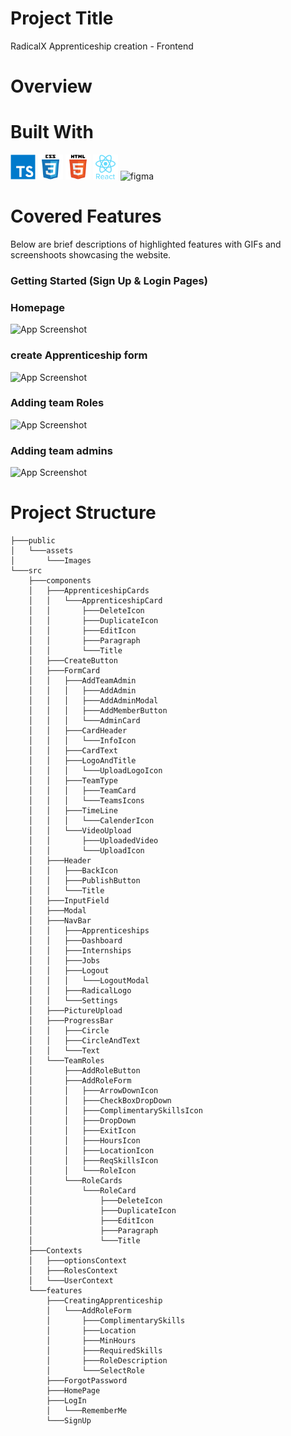 
# Project Title

RadicalX Apprenticeship creation - Frontend

# Overview

# Built With
<img src="https://raw.githubusercontent.com/devicons/devicon/master/icons/typescript/typescript-original.svg" alt="typescript" width="40" height="40"/>
<img src="https://raw.githubusercontent.com/devicons/devicon/master/icons/css3/css3-original-wordmark.svg" alt="css3" width="40" height="40"/> 
<img src="https://raw.githubusercontent.com/devicons/devicon/master/icons/html5/html5-original-wordmark.svg" alt="html5" width="40" height="40"/> 
<img src="https://raw.githubusercontent.com/devicons/devicon/master/icons/react/react-original-wordmark.svg" alt="react" width="40" height="40"/> 
<img src="https://www.vectorlogo.zone/logos/figma/figma-icon.svg" alt="figma" width="40" height="40"/>

# Covered Features
Below are brief descriptions of highlighted features with GIFs and screenshoots showcasing the website.

### Getting Started (Sign Up & Login Pages)


### Homepage
![App Screenshot](https://via.placeholder.com/468x300?text=App+Screenshot+Here)

### create Apprenticeship form
![App Screenshot](https://via.placeholder.com/468x300?text=App+Screenshot+Here)
### Adding team Roles 
![App Screenshot](https://via.placeholder.com/468x300?text=App+Screenshot+Here)
### Adding team admins
![App Screenshot](https://via.placeholder.com/468x300?text=App+Screenshot+Here)

# Project Structure
```
├───public
│   └───assets
│       └───Images
└───src
    ├───components
    │   ├───ApprenticeshipCards
    │   │   └───ApprenticeshipCard
    │   │       ├───DeleteIcon
    │   │       ├───DuplicateIcon
    │   │       ├───EditIcon
    │   │       ├───Paragraph
    │   │       └───Title
    │   ├───CreateButton
    │   ├───FormCard
    │   │   ├───AddTeamAdmin
    │   │   │   ├───AddAdmin
    │   │   │   ├───AddAdminModal
    │   │   │   ├───AddMemberButton
    │   │   │   └───AdminCard
    │   │   ├───CardHeader
    │   │   │   └───InfoIcon
    │   │   ├───CardText
    │   │   ├───LogoAndTitle
    │   │   │   └───UploadLogoIcon
    │   │   ├───TeamType
    │   │   │   ├───TeamCard
    │   │   │   └───TeamsIcons
    │   │   ├───TimeLine
    │   │   │   └───CalenderIcon
    │   │   └───VideoUpload
    │   │       ├───UploadedVideo
    │   │       └───UploadIcon
    │   ├───Header
    │   │   ├───BackIcon
    │   │   ├───PublishButton
    │   │   └───Title
    │   ├───InputField
    │   ├───Modal
    │   ├───NavBar
    │   │   ├───Apprenticeships
    │   │   ├───Dashboard
    │   │   ├───Internships
    │   │   ├───Jobs
    │   │   ├───Logout
    │   │   │   └───LogoutModal
    │   │   ├───RadicalLogo
    │   │   └───Settings
    │   ├───PictureUpload
    │   ├───ProgressBar
    │   │   ├───Circle
    │   │   ├───CircleAndText
    │   │   └───Text
    │   └───TeamRoles
    │       ├───AddRoleButton
    │       ├───AddRoleForm
    │       │   ├───ArrowDownIcon
    │       │   ├───CheckBoxDropDown
    │       │   ├───ComplimentarySkillsIcon
    │       │   ├───DropDown
    │       │   ├───ExitIcon
    │       │   ├───HoursIcon
    │       │   ├───LocationIcon
    │       │   ├───ReqSkillsIcon
    │       │   └───RoleIcon
    │       └───RoleCards
    │           └───RoleCard
    │               ├───DeleteIcon
    │               ├───DuplicateIcon
    │               ├───EditIcon
    │               ├───Paragraph
    │               └───Title
    ├───Contexts
    │   ├───optionsContext
    │   ├───RolesContext
    │   └───UserContext
    └───features
        ├───CreatingApprenticeship
        │   └───AddRoleForm
        │       ├───ComplimentarySkills
        │       ├───Location
        │       ├───MinHours
        │       ├───RequiredSkills
        │       ├───RoleDescription
        │       └───SelectRole
        ├───ForgotPassword
        ├───HomePage
        ├───LogIn
        │   └───RememberMe
        └───SignUp
```
